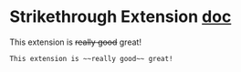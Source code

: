 # Strikethrough Extension [doc](https://commonmark.thephpleague.com/2.6/extensions/strikethrough/)
This extension is ~~really good~~ great!
```markdown
This extension is ~~really good~~ great!
```

